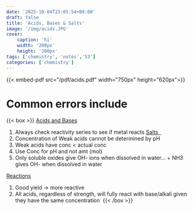 ```yaml
---
date: '2025-10-04T23:05:54+08:00'
draft: false
title: 'Acids, Bases & Salts'
image: '/img/acids.JPG'
cover: 
    caption: 'hi'
    width: '200px' 
    height: '200px' 
tags: ['chemistry', 'notes','S3']
categories: ['chemistry']
---
```


<!--more-->
{{< embed-pdf src="/pdf/acids.pdf" width="750px" height="620px">}}

# Common errors include
{{< box >}}
<u>Acids and Bases</u>
1. Always check reactivity series to see if metal reacts
<u>Salts  </u>
1. Concentration of Weak acids cannot be determined by pH
2. Weak acids have conc < actual conc
3. Use Conc for pH and not amt (mol)
4. Only soluble oxides give OH- ions when dissolved in water… + NH3 gives OH- when dissolved in water

<u>Reactions</u>
1. Good yield -> more reactive
2. All acids, regardless of strength, will fully react with base/alkali given they have the same concentration 
{{< /box >}}